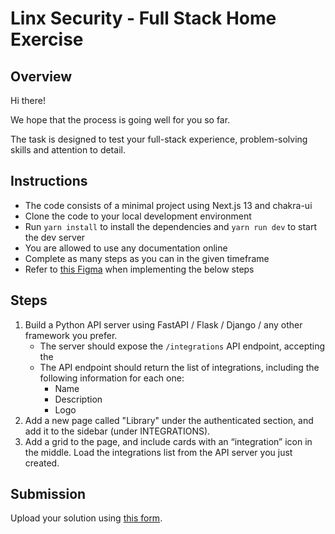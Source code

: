 # Linx Security - Full Stack Home Exercise

## Overview
Hi there!

We hope that the process is going well for you so far.

The task is designed to test your full-stack experience, problem-solving skills and attention to detail. 


## Instructions
- The code consists of a minimal project using Next.js 13 and chakra-ui
- Clone the code to your local development environment
- Run `yarn install` to install the dependencies and `yarn run dev` to start the dev server
- You are allowed to use any documentation online
- Complete as many steps as you can in the given timeframe
- Refer to [this Figma](https://www.figma.com/file/d9c7lPbEoFoyKlgqHUTdrz/FE-Assignment?type=design&node-id=0%3A1&mode=design&t=wNFQaDiLoPAMV6mP-1) when implementing the below steps

## Steps
1. Build a Python API server using FastAPI / Flask / Django / any other framework you prefer.
   - The server should expose the `/integrations` API endpoint, accepting the 
   - The API endpoint should return the list of integrations, including the following information for each one:
     - Name
     - Description
     - Logo
2. Add a new page called "Library" under the authenticated section, and add it to the sidebar (under INTEGRATIONS). 
3. Add a grid to the page, and include cards with an “integration” icon in the middle. Load the integrations list from the API server you just created.


## Submission

Upload your solution using [this form](https://forms.gle/5qy5ZzM28ga11SWV9).